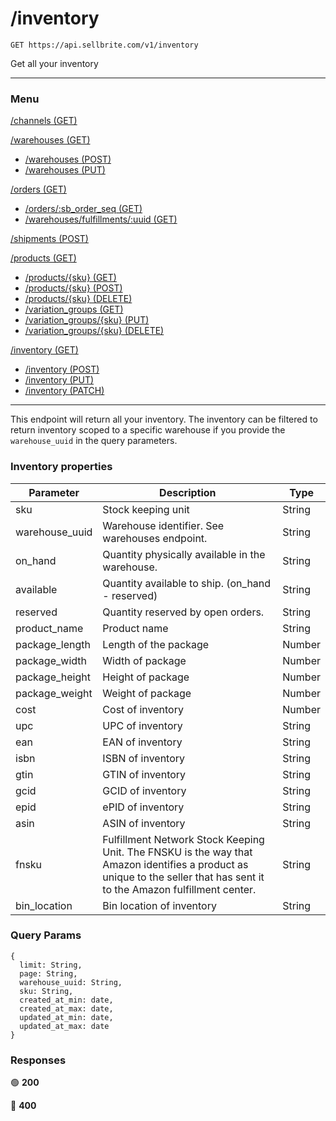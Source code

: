 # /inventory

```
GET https://api.sellbrite.com/v1/inventory
```

Get all your inventory

---

### Menu

[/channels (GET)](channels)

[/warehouses (GET)](warehouses)
  * [/warehouses (POST)](warehouses-post)
  * [/warehouses (PUT)](warehouses-put)

[/orders (GET)](orders)
  * [/orders/:sb_order_seq (GET)](orders-sb-order)
  * [/warehouses/fulfillments/:uuid (GET)](orders-fulfillments)

[/shipments (POST)](shipments)

[/products (GET)](products)
  * [/products/{sku} (GET)](products-sku-get)
  * [/products/{sku} (POST)](products-sku-post)
  * [/products/{sku} (DELETE)](products-sku-delete)
  * [/variation_groups (GET)](products-variation-groups)
  * [/variation_groups/{sku} (PUT)](products-variation-groups-put)
  * [/variation_groups/{sku} (DELETE)](products-variation-groups-delete)
  
[/inventory (GET)](inventory)
  * [/inventory (POST)](inventory-post)
  * [/inventory (PUT)](inventory-put)
  * [/inventory (PATCH)](inventory-patch)
  
---

This endpoint will return all your inventory. The inventory can be filtered to return inventory scoped to a specific warehouse if you provide the `warehouse_uuid` in the query parameters.

### Inventory properties

| Parameter                 | Description                           | Type   |
| ------------------------- | ------------------------------------- | ----   |
| sku                       | Stock keeping unit                    | String |
| warehouse_uuid            | Warehouse identifier. See warehouses endpoint. | String | 
| on_hand                   | Quantity physically available in the warehouse. | String |
| available                 | Quantity available to ship. (on_hand - reserved) | String |
| reserved                  | Quantity reserved by open orders.     | String | 
| product_name              | Product name                          | String | 
| package_length            | Length of the package                 | Number | 
| package_width             | Width of package                      | Number | 
| package_height            | Height of package                     | Number | 
| package_weight            | Weight of package                     | Number | 
| cost                      | Cost of inventory                     | Number | 
| upc                       | UPC of inventory                      | String | 
| ean                       | EAN of inventory                      | String | 
| isbn                      | ISBN of inventory                     | String | 
| gtin                      | GTIN of inventory                     | String | 
| gcid                      | GCID of inventory                     | String | 
| epid                      | ePID of inventory                     | String | 
| asin                      | ASIN of inventory                     | String | 
| fnsku | Fulfillment Network Stock Keeping Unit. The FNSKU is the way that Amazon identifies a product as unique to the seller that has sent it to the Amazon fulfillment center. | String | 
| bin_location              | Bin location of inventory             | String | 

### Query Params

```
{
  limit: String,
  page: String,
  warehouse_uuid: String,
  sku: String,
  created_at_min: date,
  created_at_max: date,
  updated_at_min: date,
  updated_at_max: date
}
```

### Responses

🟢 **200** 

🔴 **400** 

